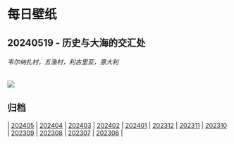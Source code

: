 # 每日壁纸

## 20240519 - 历史与大海的交汇处

###### 韦尔纳扎村，五渔村，利古里亚，意大利

![](https://www.bing.com/th?id=OHR.VernazzaItaly_ZH-CN6245826569_UHD.jpg)

## 归档

| [202405](/202405/README.md)
| [202404](/202404/README.md)
| [202403](/202403/README.md)
| [202402](/202402/README.md)
| [202401](/202401/README.md)
| [202312](/202312/README.md)
| [202311](/202311/README.md)
| [202310](/202310/README.md)
| [202309](/202309/README.md)
| [202308](/202308/README.md)
| [202307](/202307/README.md)
| [202306](/202306/README.md)
|